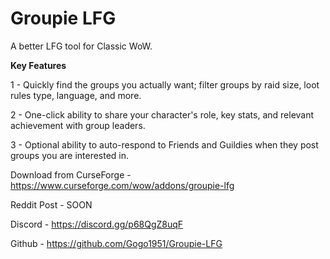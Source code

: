# Groupie LFG
A better LFG tool for Classic WoW.

**Key Features**

1 - Quickly find the groups you actually want; filter groups by raid size, loot rules type, language, and more.

2 - One-click ability to share your character's role, key stats, and relevant achievement with group leaders.

3 - Optional ability to auto-respond to Friends and Guildies when they post groups you are interested in.


Download from CurseForge - <https://www.curseforge.com/wow/addons/groupie-lfg>

Reddit Post - SOON

Discord - <https://discord.gg/p68QgZ8uqF>

Github - <https://github.com/Gogo1951/Groupie-LFG>
